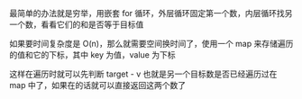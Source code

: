 最简单的办法就是穷举，用嵌套 for 循环，外层循环固定第一个数，内层循环找另一个数，看看它们的和是否等于目标值

如果要时间复杂度是 O(n)，那么就需要空间换时间了，使用一个 map 来存储遍历的值和它的下标，其中 key 为值，value 为下标

这样在遍历时就可以先判断 target - v 也就是另一个目标数是否已经遍历过在 map 中了，如果在的话就可以直接返回这两个数了
